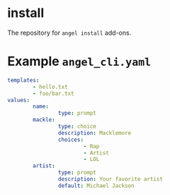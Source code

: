 # install
The repository for `angel install` add-ons.

# Example `angel_cli.yaml`

```yaml
templates:
        - hello.txt
        - foo/bar.txt
values:
        name:
                type: prompt
        mackle:
                type: choice
                description: Macklemore
                choices:
                        - Rap
                        - Artist
                        - LOL
        artist:
                type: prompt
                description: Your favorite artist
                default: Michael Jackson
```
